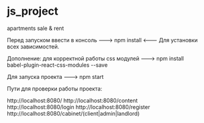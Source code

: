 # js_project
apartments sale &amp; rent

Перед запуском ввести в консоль ---> npm install <--- Для установки всех зависимостей.

Дополнение: для корректной работы 
css модулей ---> npm install babel-plugin-react-css-modules --save

Для запуска проекта ---> npm start

Пути для проверки работы проекта:

http://localhost:8080/
http://localhost:8080/content
http://localhost:8080/login
http://localhost:8080/register
http://localhost:8080/cabinet/(client|admin|landlord)
